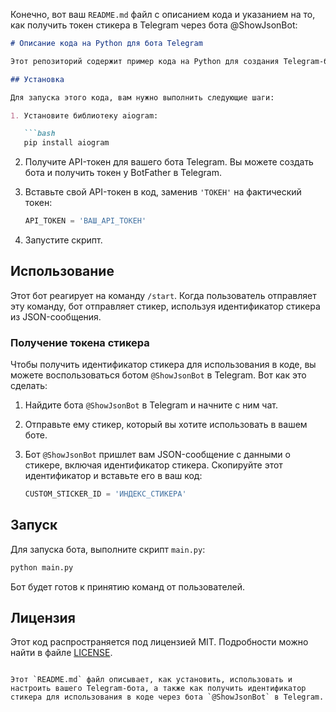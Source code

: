 Конечно, вот ваш `README.md` файл с описанием кода и указанием на то, как получить токен стикера в Telegram через бота @ShowJsonBot:

```markdown
# Описание кода на Python для бота Telegram

Этот репозиторий содержит пример кода на Python для создания Telegram-бота с использованием библиотеки aiogram. Бот приветствует пользователей и отправляет им стикер с идентификатором из JSON-сообщения.

## Установка

Для запуска этого кода, вам нужно выполнить следующие шаги:

1. Установите библиотеку aiogram:

   ```bash
   pip install aiogram
   ```

2. Получите API-токен для вашего бота Telegram. Вы можете создать бота и получить токен у BotFather в Telegram.

3. Вставьте свой API-токен в код, заменив `'ТОКЕН'` на фактический токен:

   ```python
   API_TOKEN = 'ВАШ_API_ТОКЕН'
   ```

4. Запустите скрипт.

## Использование

Этот бот реагирует на команду `/start`. Когда пользователь отправляет эту команду, бот отправляет стикер, используя идентификатор стикера из JSON-сообщения.

### Получение токена стикера

Чтобы получить идентификатор стикера для использования в коде, вы можете воспользоваться ботом `@ShowJsonBot` в Telegram. Вот как это сделать:

1. Найдите бота `@ShowJsonBot` в Telegram и начните с ним чат.

2. Отправьте ему стикер, который вы хотите использовать в вашем боте.

3. Бот `@ShowJsonBot` пришлет вам JSON-сообщение с данными о стикере, включая идентификатор стикера. Скопируйте этот идентификатор и вставьте его в ваш код:

   ```python
   CUSTOM_STICKER_ID = 'ИНДЕКС_СТИКЕРА'
   ```

## Запуск

Для запуска бота, выполните скрипт `main.py`:

```bash
python main.py
```

Бот будет готов к принятию команд от пользователей.

## Лицензия

Этот код распространяется под лицензией MIT. Подробности можно найти в файле [LICENSE](LICENSE).
```

Этот `README.md` файл описывает, как установить, использовать и настроить вашего Telegram-бота, а также как получить идентификатор стикера для использования в коде через бота `@ShowJsonBot` в Telegram.
